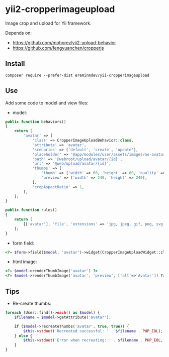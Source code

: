 # yii2-cropperimageupload

Image crop and upload for Yii framework.

Depends on:

- https://github.com/mohorev/yii2-upload-behavior
- https://github.com/fengyuanchen/cropperjs

## Install

``composer require --prefer-dist ereminmdev/yii-cropperimageupload``

## Use

Add some code to model and view files:

- model:

```php
public function behaviors()
{
    return [
        'avatar' => [
            'class' => CropperImageUploadBehavior::class,
            'attribute' => 'avatar',
            'scenarios' => ['default', 'create', 'update'],
            'placeholder' => '@app/modules/user/assets/images/no-avatar.jpg',
            'path' => '@webroot/upload/avatar/{id}',
            'url' => '@web/upload/avatar/{id}',
            'thumbs' => [
                'thumb' => ['width' => 60, 'height' => 60, 'quality' => 80, 'mode' => ManipulatorInterface::THUMBNAIL_OUTBOUND],
                'preview' => ['width' => 240, 'height' => 240],
            ],
            'cropAspectRatio' => 1,
        ],
    ];
}

public function rules()
{
    return [
        [['avatar'], 'file', 'extensions' => 'jpg, jpeg, gif, png, svg, webp'],
    ];
}
```

- form field:

```php
<?= $form->field($model, 'avatar')->widget(CropperImageUploadWidget::class) ?>
```

- html image:

```php
<?= $model->renderThumbImage('avatar') ?>
<?= $model->renderThumbImage('avatar', 'preview', ['alt'=>'Avatar']) ?>
```

## Tips

- Re-create thumbs:

```php
foreach (User::find()->each() as $model) {
    $filename = $model->getAttribute('avatar');

    if ($model->recreateThumbs('avatar', true, true)) {
        $this->stdout('Recreated successful: ' . $filename . PHP_EOL);
    } else {
        $this->stdout('Error when recreating: ' . $filename . PHP_EOL, Console::FG_RED);
    }
}
```
